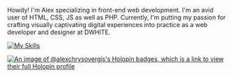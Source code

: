 Howdy! I'm Alex specializing in front-end web development. I'm an avid user of HTML, CSS, JS as well as PHP. Currently, I'm putting my passion for crafting visually captivating digital experiences into practice as a web developer and designer at DWHITE.

[![My Skills](https://skillicons.dev/icons?i=wordpress,html,css,js,php,sass,bootstrap,tailwind,docker)](https://skillicons.dev)

[![An image of @alexchrysovergis's Holopin badges, which is a link to view their full Holopin profile](https://holopin.me/alexchrysovergis)](https://holopin.io/@alexchrysovergis)
